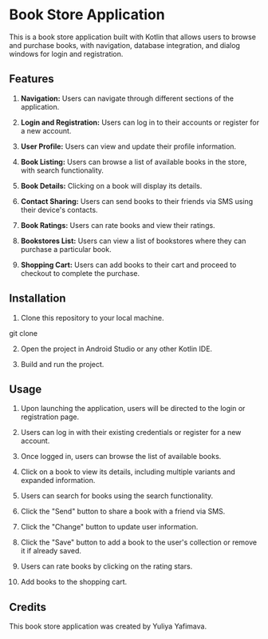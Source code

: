 # Book Store Application

This is a book store application built with Kotlin that allows users to browse and purchase books, with navigation, database integration, and dialog windows for login and registration.

## Features

1. **Navigation:** Users can navigate through different sections of the application.
   
2. **Login and Registration:** Users can log in to their accounts or register for a new account.

3. **User Profile:** Users can view and update their profile information.

4. **Book Listing:** Users can browse a list of available books in the store, with search functionality.

5. **Book Details:** Clicking on a book will display its details.

6. **Contact Sharing:** Users can send books to their friends via SMS using their device's contacts.

7. **Book Ratings:** Users can rate books and view their ratings.

8. **Bookstores List:** Users can view a list of bookstores where they can purchase a particular book.

9. **Shopping Cart:** Users can add books to their cart and proceed to checkout to complete the purchase.

## Installation

1. Clone this repository to your local machine.

git clone 

2. Open the project in Android Studio or any other Kotlin IDE.

3. Build and run the project.

## Usage

1. Upon launching the application, users will be directed to the login or registration page.

2. Users can log in with their existing credentials or register for a new account.

3. Once logged in, users can browse the list of available books.

4. Click on a book to view its details, including multiple variants and expanded information.

5. Users can search for books using the search functionality.

6. Click the "Send" button to share a book with a friend via SMS.

7. Click the "Change" button to update user information.

8. Click the "Save" button to add a book to the user's collection or remove it if already saved.

9. Users can rate books by clicking on the rating stars.

11. Add books to the shopping cart.

## Credits

This book store application was created by Yuliya Yafimava.
 
